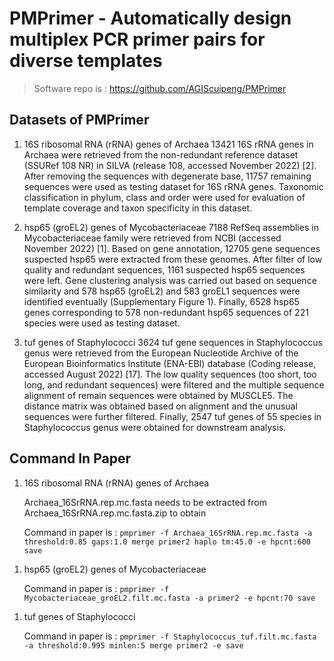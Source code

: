 # PMPrimer - Automatically design multiplex PCR primer pairs for diverse templates
> Software repo is : https://github.com/AGIScuipeng/PMPrimer
## Datasets of PMPrimer
1. 16S ribosomal RNA (rRNA) genes of Archaea
    13421 16S rRNA genes in Archaea were retrieved from the non-redundant reference dataset (SSURef 108 NR) in SILVA (release 108, accessed November 2022) [2]. After removing the sequences with degenerate base, 11757 remaining sequences were used as testing dataset for 16S rRNA genes. Taxonomic classification in phylum, class and order were used for evaluation of template coverage and taxon specificity in this dataset.

2. hsp65 (groEL2) genes of Mycobacteriaceae
    7188 RefSeq assemblies in Mycobacteriaceae family were retrieved from NCBI (accessed November 2022) [1]. Based on gene annotation, 12705 gene sequences suspected hsp65 were extracted from these genomes. After filter of low quality and redundant sequences, 1161 suspected hsp65 sequences were left. Gene clustering analysis was carried out based on sequence similarity and 578 hsp65 (groEL2) and 583 groEL1 sequences were identified eventually (Supplementary Figure 1). Finally, 6528 hsp65 genes corresponding to 578 non-redundant hsp65 sequences of 221 species were used as testing dataset.

3. tuf genes of Staphylococci
   3624 tuf gene sequences in Staphylococcus genus were retrieved from the European Nucleotide Archive of the European Bioinformatics Institute (ENA-EBI) database (Coding release, accessed August 2022) [17]. The low quality sequences (too short, too long, and redundant sequences) were filtered and the multiple sequence alignment of remain sequences were obtained by MUSCLE5. The distance matrix was obtained based on alignment and the unusual sequences were further filtered. Finally, 2547 tuf genes of 55 species in Staphylococcus genus were obtained for downstream analysis.


## Command In Paper

1. 16S ribosomal RNA (rRNA) genes of Archaea
   
   Archaea_16SrRNA.rep.mc.fasta needs to be extracted from Archaea_16SrRNA.rep.mc.fasta.zip to obtain
   
   Command in paper is : `pmprimer -f Archaea_16SrRNA.rep.mc.fasta -a threshold:0.85 gaps:1.0 merge primer2 haplo tm:45.0 -e hpcnt:600 save`

> 
1. hsp65 (groEL2) genes of Mycobacteriaceae
   
   Command in paper is : `pmprimer -f Mycobacteriaceae_groEL2.filt.mc.fasta -a primer2 -e hpcnt:70 save`
> 
1. tuf genes of Staphylococci
   
   Command in paper is : `pmprimer -f Staphylococcus_tuf.filt.mc.fasta -a threshold:0.995 minlen:5 merge primer2 -e save`